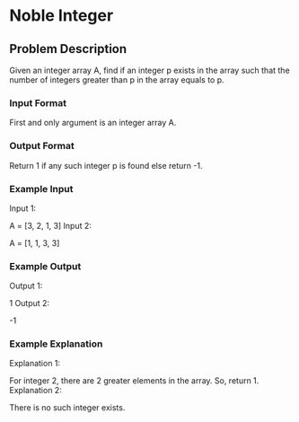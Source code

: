# Noble Integer

## Problem Description

Given an integer array A, find if an integer p exists in the array such that the number of integers greater than p in the array equals to p.


### Input Format
First and only argument is an integer array A.


### Output Format
Return 1 if any such integer p is found else return -1.


### Example Input
Input 1:

 A = [3, 2, 1, 3]
Input 2:

 A = [1, 1, 3, 3]


### Example Output
Output 1:

 1
Output 2:

 -1

### Example Explanation
Explanation 1:

 For integer 2, there are 2 greater elements in the array. So, return 1.
Explanation 2:

 There is no such integer exists.